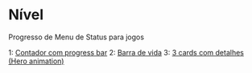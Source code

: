 # Nível
Progresso de Menu de Status para jogos

1: <a href="https://dartpad.dev/?id=b3e7efcd67a1445636fe4fa8bfef5051"> Contador com progress bar</a>
2: <a href="https://dartpad.dev/?id=e9a777a11ec925b37e763b04d734fc33"> Barra de vida</a>
3: <a href="https://dartpad.dev/?id=badd784d594f90997b21a0d69b327626"> 3 cards com detalhes (Hero animation)</a>
